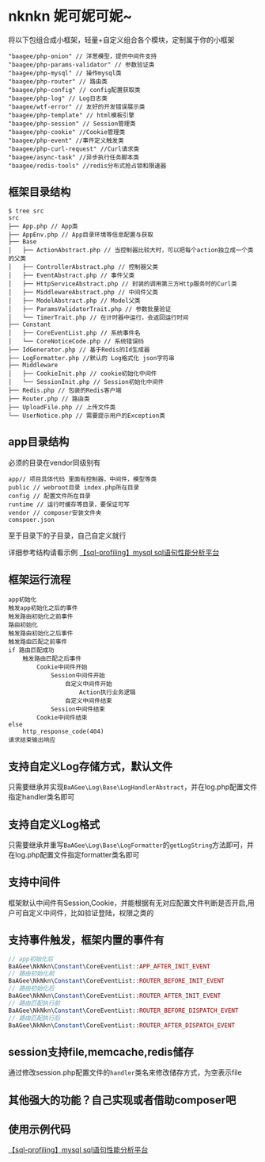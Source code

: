 # nknkn 妮可妮可妮~

将以下包组合成小框架，轻量+自定义组合各个模块，定制属于你的小框架

```
"baagee/php-onion" // 洋葱模型，提供中间件支持
"baagee/php-params-validator" // 参数验证类
"baagee/php-mysql" // 操作mysql类
"baagee/php-router" // 路由类
"baagee/php-config" // config配置获取类
"baagee/php-log" // Log日志类
"baagee/wtf-error" // 友好的开发错误展示类
"baagee/php-template" // html模板引擎
"baagee/php-session" // Session管理类
"baagee/php-cookie" //Cookie管理类
"baagee/php-event" //事件定义触发类
"baagee/php-curl-request" //Curl请求类
"baagee/async-task" //异步执行任务脚本类
"baagee/redis-tools" //redis分布式抢占锁和限速器
```

## 框架目录结构
```
$ tree src
src
├── App.php // App类
├── AppEnv.php // App目录环境等信息配置与获取
├── Base
│   ├── ActionAbstract.php // 当控制器比较大时，可以把每个action独立成一个类的父类
│   ├── ControllerAbstract.php // 控制器父类
│   ├── EventAbstract.php // 事件父类
│   ├── HttpServiceAbstract.php // 封装的调用第三方Http服务时的Curl类
│   ├── MiddlewareAbstract.php // 中间件父类
│   ├── ModelAbstract.php // Model父类
│   ├── ParamsValidatorTrait.php // 参数批量验证
│   └── TimerTrait.php // 在计时器中运行，会返回运行时间
├── Constant
│   ├── CoreEventList.php // 系统事件名
│   └── CoreNoticeCode.php // 系统错误码
├── IdGenerator.php // 基于Redis的Id生成器
├── LogFormatter.php //默认的 Log格式化 json字符串
├── Middleware
│   ├── CookieInit.php // cookie初始化中间件
│   └── SessionInit.php // Session初始化中间件
├── Redis.php // 包装的Redis客户端
├── Router.php // 路由类
├── UploadFile.php // 上传文件类
└── UserNotice.php // 需要提示用户的Exception类
```

## app目录结构
必须的目录在vendor同级别有
```
app// 项目具体代码 里面有控制器，中间件，模型等类
public // webroot目录 index.php所在目录
config // 配置文件所在目录
runtime // 运行时缓存等目录，要保证可写
vendor // composer安装文件夹
comspoer.json
```
至于目录下的子目录，自己自定义就行

详细参考结构请看示例
[【sql-profiling】mysql sql语句性能分析平台](https://github.com/baagee/sql-profiling "sql-profiling")

## 框架运行流程
```
app初始化
触发app初始化之后的事件
触发路由初始化之前事件
路由初始化
触发路由初始化之后事件
触发路由匹配之前事件
if 路由匹配成功
    触发路由匹配之后事件
        Cookie中间件开始
            Session中间件开始
                自定义中间件开始
                    Action执行业务逻辑
                自定义中间件结束
            Session中间件结束
        Cookie中间件结束
else
    http_response_code(404)
请求结束输出响应
```

## 支持自定义Log存储方式，默认文件
只需要继承并实现`BaAGee\Log\Base\LogHandlerAbstract`，并在log.php配置文件指定handler类名即可

## 支持自定义Log格式
只需要继承并重写`BaAGee\Log\Base\LogFormatter`的`getLogString`方法即可，并在log.php配置文件指定formatter类名即可

## 支持中间件
框架默认中间件有Session,Cookie，并能根据有无对应配置文件判断是否开启,用户可自定义中间件，比如验证登陆，权限之类的

## 支持事件触发，框架内置的事件有
```php
// app初始化后
BaAGee\NkNkn\Constant\CoreEventList::APP_AFTER_INIT_EVENT
// 路由初始化前
BaAGee\NkNkn\Constant\CoreEventList::ROUTER_BEFORE_INIT_EVENT
// 路由初始化后
BaAGee\NkNkn\Constant\CoreEventList::ROUTER_AFTER_INIT_EVENT
// 路由匹配执行前
BaAGee\NkNkn\Constant\CoreEventList::ROUTER_BEFORE_DISPATCH_EVENT
// 路由匹配执行后
BaAGee\NkNkn\Constant\CoreEventList::ROUTER_AFTER_DISPATCH_EVENT 
```

## session支持file,memcache,redis储存
通过修改session.php配置文件的`handler`类名来修改储存方式，为空表示file

## 其他强大的功能？自己实现或者借助composer吧

## 使用示例代码
[【sql-profiling】mysql sql语句性能分析平台](https://github.com/baagee/sql-profiling "sql-profiling")
